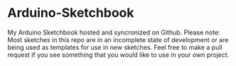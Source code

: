 # Arduino-Sketchbook
My Arduino Sketchbook hosted and syncronized on Github.  Please note: Most sketches in this repo are in an incomplete state of development or are being used as templates for use in new sketches.  Feel free to make a pull request if you see something that you would like to use in your own project.
